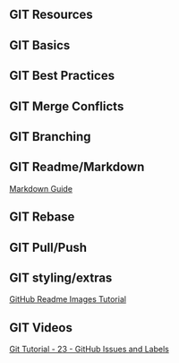 ## **GIT Resources**

## GIT Basics

## GIT Best Practices 

## GIT Merge Conflicts

## GIT Branching

## GIT Readme/Markdown 
[Markdown Guide](https://about.gitlab.com/handbook/product/technical-writing/markdown-guide/)

## GIT Rebase

## GIT Pull/Push

## GIT styling/extras  
[GitHub Readme Images Tutorial ](https://www.youtube.com/watch?v=hHbWF1Bvgf4)  


## GIT Videos  
[Git Tutorial - 23 - GitHub Issues and Labels](https://www.youtube.com/watch?v=YshvUGgF_3o) 